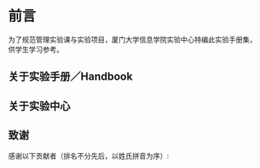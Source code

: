 # 前言

为了规范管理实验课与实验项目，厦门大学信息学院实验中心特编此实验手册集，供学生学习参考。

## 关于实验手册／Handbook

## 关于实验中心

## 致谢

感谢以下贡献者（排名不分先后，以姓氏拼音为序）: